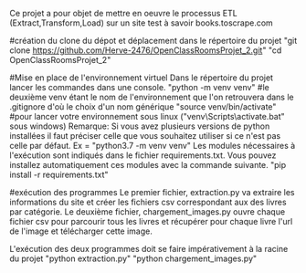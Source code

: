 Ce projet a pour objet de mettre en oeuvre le processus ETL (Extract,Transform,Load) sur un site test à savoir books.toscrape.com

#création du clone du dépot et déplacement dans le répertoire du projet
"git clone https://github.com/Herve-2476/OpenClassRoomsProjet_2.git"
"cd OpenClassRoomsProjet_2"


#Mise en place de l'environnement virtuel
Dans le répertoire du projet lancer les commandes dans une console.
"python -m venv venv"   #le deuxième venv étant le nom de l'environnement que l'on retrouvera dans le .gitignore d'où le choix d'un nom générique
"source venv/bin/activate" #pour lancer votre environnement sous linux ("venv\Scripts\activate.bat" sous windows)
Remarque: Si vous avez plusieurs versions de python installées il faut préciser celle que vous souhaitez utiliser si ce n'est pas celle par défaut. Ex = "python3.7 -m venv venv"
Les modules nécessaires à l'exécution sont indiqués dans le fichier requirements.txt.
Vous pouvez installez automatiquement ces modules avec la commande suivante.
"pip install -r requirements.txt"

#exécution des programmes
Le premier fichier, extraction.py va extraire les informations du site et créer les fichiers csv correspondant aux des livres par catégorie.
Le deuxième fichier, chargement_images.py ouvre chaque fichier csv pour parcourir tous les livres et récupérer pour chaque livre l'url de l'image et télécharger cette image.

L'exécution des deux programmes doit se faire impérativement à la racine du projet
"python extraction.py"
"python chargement_images.py"